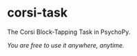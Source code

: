 # corsi-task
The Corsi Block-Tapping Task in PsychoPy.

_You are free to use it anywhere, anytime._
